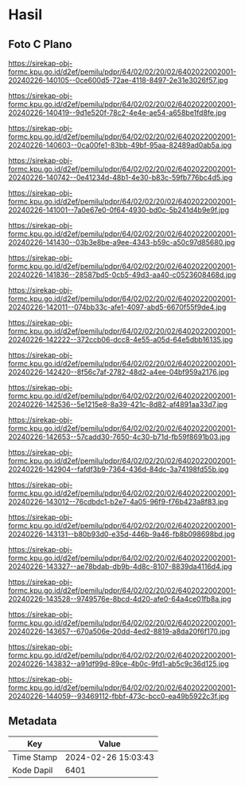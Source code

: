 # Hasil

## Foto C Plano

https://sirekap-obj-formc.kpu.go.id/d2ef/pemilu/pdpr/64/02/02/20/02/6402022002001-20240226-140105--0ce600d5-72ae-4118-8497-2e31e3026f57.jpg

https://sirekap-obj-formc.kpu.go.id/d2ef/pemilu/pdpr/64/02/02/20/02/6402022002001-20240226-140419--9d1e520f-78c2-4e4e-ae54-a658be1fd8fe.jpg

https://sirekap-obj-formc.kpu.go.id/d2ef/pemilu/pdpr/64/02/02/20/02/6402022002001-20240226-140603--0ca00fe1-83bb-49bf-95aa-82489ad0ab5a.jpg

https://sirekap-obj-formc.kpu.go.id/d2ef/pemilu/pdpr/64/02/02/20/02/6402022002001-20240226-140742--0e41234d-48b1-4e30-b83c-59fb776bc4d5.jpg

https://sirekap-obj-formc.kpu.go.id/d2ef/pemilu/pdpr/64/02/02/20/02/6402022002001-20240226-141001--7a0e67e0-0f64-4930-bd0c-5b241d4b9e9f.jpg

https://sirekap-obj-formc.kpu.go.id/d2ef/pemilu/pdpr/64/02/02/20/02/6402022002001-20240226-141430--03b3e8be-a9ee-4343-b59c-a50c97d85680.jpg

https://sirekap-obj-formc.kpu.go.id/d2ef/pemilu/pdpr/64/02/02/20/02/6402022002001-20240226-141836--28587bd5-0cb5-49d3-aa40-c0523608468d.jpg

https://sirekap-obj-formc.kpu.go.id/d2ef/pemilu/pdpr/64/02/02/20/02/6402022002001-20240226-142011--074bb33c-afe1-4097-abd5-6670f55f9de4.jpg

https://sirekap-obj-formc.kpu.go.id/d2ef/pemilu/pdpr/64/02/02/20/02/6402022002001-20240226-142222--372ccb06-dcc8-4e55-a05d-64e5dbb16135.jpg

https://sirekap-obj-formc.kpu.go.id/d2ef/pemilu/pdpr/64/02/02/20/02/6402022002001-20240226-142420--8f56c7af-2782-48d2-a4ee-04bf959a2176.jpg

https://sirekap-obj-formc.kpu.go.id/d2ef/pemilu/pdpr/64/02/02/20/02/6402022002001-20240226-142536--5e1215e8-8a39-421c-8d82-af4891aa33d7.jpg

https://sirekap-obj-formc.kpu.go.id/d2ef/pemilu/pdpr/64/02/02/20/02/6402022002001-20240226-142653--57cadd30-7650-4c30-b71d-fb59f8691b03.jpg

https://sirekap-obj-formc.kpu.go.id/d2ef/pemilu/pdpr/64/02/02/20/02/6402022002001-20240226-142904--fafdf3b9-7364-436d-84dc-3a74198fd55b.jpg

https://sirekap-obj-formc.kpu.go.id/d2ef/pemilu/pdpr/64/02/02/20/02/6402022002001-20240226-143012--76cdbdc1-b2e7-4a05-96f9-f76b423a8f83.jpg

https://sirekap-obj-formc.kpu.go.id/d2ef/pemilu/pdpr/64/02/02/20/02/6402022002001-20240226-143131--b80b93d0-e35d-446b-9a46-fb8b098698bd.jpg

https://sirekap-obj-formc.kpu.go.id/d2ef/pemilu/pdpr/64/02/02/20/02/6402022002001-20240226-143327--ae78bdab-db9b-4d8c-8107-8839da4116d4.jpg

https://sirekap-obj-formc.kpu.go.id/d2ef/pemilu/pdpr/64/02/02/20/02/6402022002001-20240226-143528--9749576e-8bcd-4d20-afe0-64a4ce01fb8a.jpg

https://sirekap-obj-formc.kpu.go.id/d2ef/pemilu/pdpr/64/02/02/20/02/6402022002001-20240226-143657--670a506e-20dd-4ed2-8819-a8da20f6f170.jpg

https://sirekap-obj-formc.kpu.go.id/d2ef/pemilu/pdpr/64/02/02/20/02/6402022002001-20240226-143832--a91df99d-89ce-4b0c-9fd1-ab5c9c36d125.jpg

https://sirekap-obj-formc.kpu.go.id/d2ef/pemilu/pdpr/64/02/02/20/02/6402022002001-20240226-144059--93469112-fbbf-473c-bcc0-ea49b5922c3f.jpg


## Metadata

| Key        | Value               |
| ---------- | ------------------- |
| Time Stamp | 2024-02-26 15:03:43 |
| Kode Dapil | 6401                |



